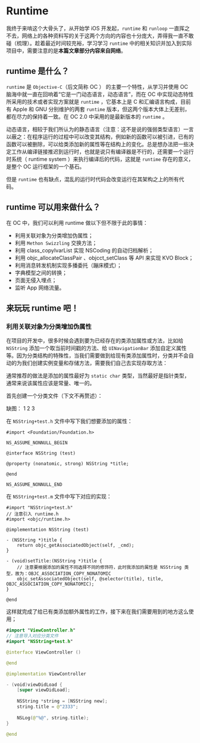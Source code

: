 # Runtime
我终于来啃这个大骨头了，从开始学 iOS 开发起，`runtime` 和 `runloop` 一直挥之不去，网络上的各种资料写的关于这两个方向的内容也十分庞大，弄得我一直不敢碰（梳理）。趁着最近时间较充裕，学习学习 `runtime` 中的相关知识并加入到实际项目中，需要注意的是**本篇文章部分内容来自网络**。

## runtime 是什么？
`runtime` 是 `Objective-C`（后文简称 OC ） 的主要一个特性，从学习并使用 OC 脑海中就一直在回响着“它是一门动态语言，动态语言”，而在 OC 中实现动态特性所采用的技术或者实现方案就是 `runtime` ，它基本上是 C 和汇编语言构成，目前有 Apple 和 GNU 分别维护的两套 `runtime` 版本，但这两个版本大体上无差别，都在尽力的保持着一致。在 OC 2.0 中采用的是最新版本的 `runtime` 。

动态语言，相较于我们所认为的静态语言（注意：这不是说的强弱类型语言）一言以蔽之：在程序运行的过程中可以改变其结构，例如新的函数可以被引进，已有的函数可以被删除，可以给类添加新的属性等在结构上的变化。总是想办法把一些决定工作从编译链接推迟到运行时，也就是说只有编译器是不行的，还需要一个运行时系统（ runtime system ）来执行编译后的代码，这就是 `runtime` 存在的意义，是整个 OC 运行框架的一个基石。

但是 `runtime` 也有缺点，混乱的运行时代码会改变运行在其架构之上的所有代码。

## runtime 可以用来做什么？
在 OC 中，我们可以利用 runtime 做以下但不限于此的事情：
* 利用关联对象为分类增加伪属性；
* 利用 `Methon Swizzling` 交换方法；
* 利用 class_copyIvarList 实现 NSCoding 的自动归档解析；
* 利用 objc_allocateClassPair 、objcct_setClass 等 API 来实现 KVO Block；
* 利用消息转发机制实现多播委托（蹦床模式）；
* 字典模型之间的转换；
* 页面无侵入埋点；
* 监听 App 网络流量。

## 来玩玩 runtime 吧！
### 利用关联对象为分类增加伪属性
在项目的开发中，很多时候会遇到要为已经存在的类添加属性或方法，比如给 `NSString` 添加一个取当前时间戳的方法、给 `UINavigationBar` 添加自定义属性等。因为分类结构的特殊性，当我们需要做到给现有类添加属性时，分类并不会自动的为我们创建实例变量和存储方法，需要我们自己去实现存取方法：

通常推荐的做法是添加的属性最好为 `static char` 类型，当然最好是指针类型，通常来说该属性应该是常量、唯一的。

首先创建一个分类文件（下文不再赘述）：

缺图：
1 2 3 

在 `NSString+test.h` 文件中写下我们想要添加的属性：
```Objc
#import <Foundation/Foundation.h>

NS_ASSUME_NONNULL_BEGIN

@interface NSString (test)

@property (nonatomic, strong) NSString *title;

@end

NS_ASSUME_NONNULL_END
```

在 `NSString+test.m` 文件中写下对应的实现：
```Objc
#import "NSString+test.h"
// 注意引入 runtime.h
#import <objc/runtime.h>

@implementation NSString (test)

- (NSString *)title {
    return objc_getAssociatedObject(self, _cmd);
}

- (void)setTitle:(NSString *)title {
    // 注意要根据添加的属性不同选择不同的修饰符，此时我添加的属性是 NSString 类型，故为：OBJC_ASSOCIATION_COPY_NONATOMIC
    objc_setAssociatedObject(self, @selector(title), title, OBJC_ASSOCIATION_COPY_NONATOMIC);
}

@end
```

这样就完成了给已有类添加额外属性的工作，接下来在我们需要用到的地方这么使用；

```Swift
#import "ViewController.h"
// 注意导入对应分类文件
#import "NSString+test.h"

@interface ViewController ()

@end

@implementation ViewController

- (void)viewDidLoad {
    [super viewDidLoad];
    
    NSString *string = [NSString new];
    string.title = @"2333";
    
    NSLog(@"%@", string.title);
}

@end
```

